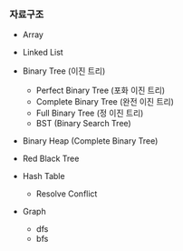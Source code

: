 ### 자료구조

- Array 
- Linked List
- Binary Tree (이진 트리)
    - Perfect Binary Tree (포화 이진 트리)
    - Complete Binary Tree (완전 이진 트리)
    - Full Binary Tree (정 이진 트리)
    - BST (Binary Search Tree)

- Binary Heap (Complete Binary Tree)
- Red Black Tree
- Hash Table
    - Resolve Conflict

- Graph
  - dfs
  - bfs
  

